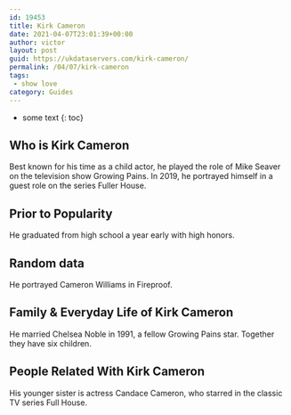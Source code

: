 ```yaml
---
id: 19453
title: Kirk Cameron
date: 2021-04-07T23:01:39+00:00
author: victor
layout: post
guid: https://ukdataservers.com/kirk-cameron/
permalink: /04/07/kirk-cameron
tags:
 - show love
category: Guides
---
```


* some text
{: toc}


## Who is Kirk Cameron



Best known for his time as a child actor, he played the role of Mike Seaver on the television show Growing Pains. In 2019, he portrayed himself in a guest role on the series Fuller House. 

                
                
                
## Prior to Popularity



He graduated from high school a year early with high honors.

                
                
                
## Random data



He portrayed Cameron Williams in Fireproof.

                
                
                
## Family & Everyday Life of Kirk Cameron



He married Chelsea Noble in 1991, a fellow Growing Pains star. Together they have six children.

                
                
                
## People Related With Kirk Cameron



His younger sister is actress Candace Cameron, who starred in the classic TV series Full House.

                
              
            
          
          
          